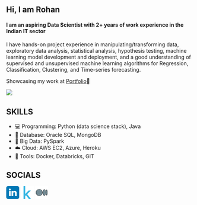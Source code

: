 ## Hi, I am Rohan 
#### I am an aspiring Data Scientist with 2+ years of work experience in the Indian IT sector

I have hands-on project experience in manipulating/transforming data, exploratory data analysis, statistical analysis, hypothesis testing, machine learning model development and deployment, and a good understanding of supervised and unsupervised machine learning algorithms for Regression, Classification, Clustering, and Time-series forecasting.

Showcasing my work at <a href="https://parisrohan.github.io/rohan_ds_portfolio">Portfolio</a>💼 

![](https://komarev.com/ghpvc/?username=parisrohan)

## SKILLS

* 💻 Programming: Python (data science stack), Java
* 💾 Database: Oracle SQL, MongoDB
* 🐘 Big Data: PySpark
* ☁️ Cloud: AWS EC2, Azure, Heroku
* 🧰 Tools: Docker, Databricks, GIT


## SOCIALS

[<img src='https://github.com/ParisRohan/github_icons/blob/main/linkedin.svg' alt='linkedin' height='35'>](https://www.linkedin.com/in/parisrohan) [<img src='https://github.com/ParisRohan/github_icons/blob/main/kaggle.svg' alt='kaggle' height='35'>](https://www.kaggle.com/parisrohan) [<img src='https://github.com/ParisRohan/github_icons/blob/main/medium.svg' alt='medium' height='35'>](https://parisrohan.medium.com)
